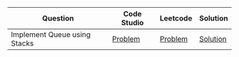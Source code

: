 | Question                     | Code Studio                                                                                | Leetcode                                                              | Solution                         |
| ---------------------------- | ------------------------------------------------------------------------------------------ | --------------------------------------------------------------------- | -------------------------------- |
| Implement Queue using Stacks | [Problem](https://www.codingninjas.com/codestudio/problems/queue-using-two-stacks_1170062) | [Problem](https://leetcode.com/problems/implement-queue-using-stacks) | [Solution](QueueUsingStack.java) |
